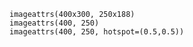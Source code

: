     imageattrs(400x300, 250x188)
    imageattrs(400, 250)
    imageattrs(400, 250, hotspot=(0.5,0.5))